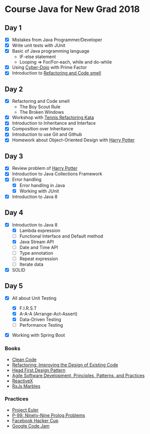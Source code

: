 # Course Java for New Grad 2018

## Day 1
* [x] Mistakes from Java Programmer/Developer
* [x] Write unit tests with JUnit
* [x] Basic of Java programming language
  * IF-else statement
  * Looping => For/For-each, while and do-while
* [x] Using [Cyber-Dojo](http://www.cyber-dojo.org/) with Prime Factor
* [x] Introduction to [Refactoring and Code smell](https://sourcemaking.com/refactoring/smells)

## Day 2
* [x] Refactoring and Code smell
  * The Boy Scout Rule
  * The Broken Windows
* [x] Workshop with [Tennis Refactoring Kata](https://github.com/emilybache/Tennis-Refactoring-Kata)
* [x] Introduction to Inheritance and Interface
* [x] Composition over Inheritance
* [x] Introduction to use Git and Github
* [x] Homework about Object-Oriented Design with [Harry Potter](https://github.com/up1/java_course_2018/wiki/Harry-Potter)

## Day 3
* [x] Review problem of [Harry Potter](https://github.com/up1/java_course_2018/wiki/Harry-Potter)
* [x] Introduction to Java Collections Framework
* [x] Error handling
  * [x] Error handling in Java
  * [x] Working with JUnit
* [x] Introduction to Java 8

## Day 4
* [x] Introduction to Java 8
  * [x] Lambda expression
  * [ ] Functional Interface and Default method
  * [x] Java Stream API
  * [ ] Date and Time API
  * [ ] Type annotation
  * [ ] Repeat expression
  * [ ] Iterate data
* [x] SOLID

## Day 5
* [x] All about Unit Testing
  * [x] F.I.R.S.T
  * [x] A-A-A (Arrange-Act-Assert)
  * [x] Data-Driven Testing
  * [ ] Performance Testing
* [x] Working with Spring Boot


### Books
* [Clean Code](https://www.amazon.com/Clean-Code-Handbook-Software-Craftsmanship/dp/0132350882)
* [Refactoring: Improving the Design of Existing Code](https://www.amazon.com/Refactoring-Improving-Design-Existing-Code/dp/0201485672)
* [Head First Design Pattern](http://shop.oreilly.com/product/9780596007126.do)
* [Agile Software Development, Principles, Patterns, and Practices](https://www.amazon.in/Software-Development-Principles-Patterns-Practices/dp/0135974445)
* [ReactiveX](http://reactivex.io/)
* [RxJs Marbles](http://rxmarbles.com/)

### Practices
* [Project Euler](https://projecteuler.net/)
* [P-99: Ninety-Nine Prolog Problems](https://sites.google.com/site/prologsite/prolog-problems)
* [Facebook Hacker Cup](https://www.facebook.com/hackercup/scoreboard/)
* [Google Code Jam](https://code.google.com/codejam/)
